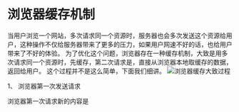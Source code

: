 # 浏览器缓存机制

当用户浏览一个网站，多次请求同一个资源时，服务器也会多次发送这个资源给用户，这种操作不仅给服务器带来了更多的压力，如果用户网速不好的话，也给用户带来了不好的体验。
为了优化这个问题，浏览器存在一种缓存机制，大致是用多次请求同一个资源时，先缓存，第二次请求是，直接从浏览器本地取缓存的数据，返回给用户。
这个过程并不是这么简单，下面我们细讲。
![浏览器缓存大致过程](simple-cash.png)

 1、 浏览器第一次发送请求

浏览器第一次请求新的内容是

<comment-comment/> 

